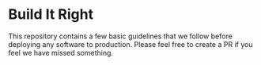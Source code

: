 # Build It Right
This repository contains a few basic guidelines that we follow before deploying any software to production.
Please feel free to create a PR if you feel we have missed something.

